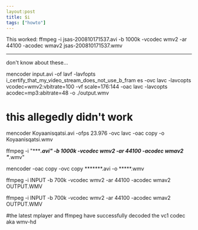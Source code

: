 ```yaml
---
layout:post
title: $i
tags: ["howto"]
---
```



This worked:
ffmpeg -i jsas-200810171537.avi -b 1000k -vcodec wmv2 -ar 44100 -acodec wmav2 jsas-200810171537.wmv


-----------------------------------------
don't know about these...

mencoder input.avi -of lavf -lavfopts i_certify_that_my_video_stream_does_not_use_b_fram es -ovc lavc -lavcopts vcodec=wmv2:vbitrate=100 -vf scale=176:144 -oac lavc -lavcopts acodec=mp3:abitrate=48 -o ./output.wmv

# this allegedly didn't work
mencoder Koyaanisqatsi.avi -ofps 23.976 -ovc lavc -oac copy -o Koyaanisqatsi.wmv


ffmpeg -i "********.avi" -b 1000k -vcodec wmv2 -ar 44100 -acodec wmav2 "*****.wmv"

mencoder -oac copy -ovc copy *******.avi -o *****.wmv

ffmpeg -i INPUT -b 700k -vcodec wmv2 -ar 44100 -acodec wmav2 OUTPUT.WMV

ffmpeg -i INPUT -b 700k -vcodec wmv2 -ar 44100 -acodec wmav2 OUTPUT.WMV

#the latest mplayer and ffmpeg have successfully decoded the vc1 codec aka wmv-hd

